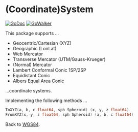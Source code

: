 # (Coordinate)System

[![GoDoc](http://img.shields.io/badge/godoc-reference-5272B4.svg?style=flat-square)](https://godoc.org/github.com/wroge/wgs84/system)
[![GoWalker](https://img.shields.io/badge/Go_Walker-Doc-blue.svg?style=flat-square)](https://gowalker.org/github.com/wroge/wgs84/system)

This package supports ...

- Geocentric/Cartesian (XYZ)
- Geographic (LonLat)
- Web Mercator
- Transverse Mercator (UTM/Gauss-Krueger)
- (Normal) Mercator
- Lambert Conformal Conic 1SP/2SP
- Equidistant Conic
- Albers Equal Area Conic

...coordinate systems.

Implementing the following methods ...

```go
ToXYZ(a, b, c float64, sph Spheroid) (x, y, z float64)
FromXYZ(x, y, z float64, sph Spheroid) (a, b, c float64)
```

Back to [WGS84](https://github.com/wroge/wgs84).